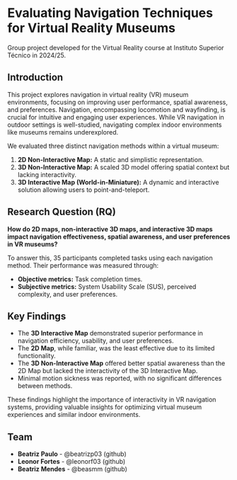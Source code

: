 # Evaluating Navigation Techniques for Virtual Reality Museums

Group project developed for the Virtual Reality course at Instituto Superior Técnico in 2024/25.

## Introduction

This project explores navigation in virtual reality (VR) museum environments, focusing on improving user performance, spatial awareness, and preferences. Navigation, encompassing locomotion and wayfinding, is crucial for intuitive and engaging user experiences. While VR navigation in outdoor settings is well-studied, navigating complex indoor environments like museums remains underexplored.

We evaluated three distinct navigation methods within a virtual museum:
1. **2D Non-Interactive Map:** A static and simplistic representation.
2. **3D Non-Interactive Map:** A scaled 3D model offering spatial context but lacking interactivity.
3. **3D Interactive Map (World-in-Miniature):** A dynamic and interactive solution allowing users to point-and-teleport.

## Research Question (RQ)

**How do 2D maps, non-interactive 3D maps, and interactive 3D maps impact navigation effectiveness, spatial awareness, and user preferences in VR museums?**

To answer this, 35 participants completed tasks using each navigation method. Their performance was measured through:
- **Objective metrics:** Task completion times.
- **Subjective metrics:** System Usability Scale (SUS), perceived complexity, and user preferences.

## Key Findings

- The **3D Interactive Map** demonstrated superior performance in navigation efficiency, usability, and user preferences.
- The **2D Map**, while familiar, was the least effective due to its limited functionality.
- The **3D Non-Interactive Map** offered better spatial awareness than the 2D Map but lacked the interactivity of the 3D Interactive Map.
- Minimal motion sickness was reported, with no significant differences between methods.

These findings highlight the importance of interactivity in VR navigation systems, providing valuable insights for optimizing virtual museum experiences and similar indoor environments.

## Team
- **Beatriz Paulo** - @beatrizp03 (github)
- **Leonor Fortes** - @leonorf03 (github)
- **Beatriz Mendes** - @beasmm (github)

